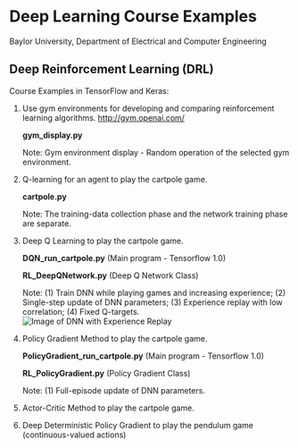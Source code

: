 # Deep Learning Course Examples
Baylor University, Department of Electrical and Computer Engineering

## Deep Reinforcement Learning (DRL)

Course Examples in TensorFlow and Keras:

1. Use gym environments for developing and comparing reinforcement learning algorithms. 
   http://gym.openai.com/
   
   **gym_display.py**  
   
   Note: Gym environment display - Random operation of the selected gym environment.
   

2. Q-learning for an agent to play the cartpole game.
   
   **cartpole.py**
   
   Note: The training-data collection phase and the network training phase are separate.
   
   
3. Deep Q Learning to play the cartpole game.
   
   **DQN_run_cartpole.py**  (Main program - Tensorflow 1.0)
   
   **RL_DeepQNetwork.py**  (Deep Q Network Class)
   
   Note: (1) Train DNN while playing games and increasing experience; (2) Single-step update of DNN parameters; (3) Experience replay with low correlation; (4) Fixed Q-targets.
   ![Image of DNN with Experience Replay](https://github.com/ProfessorDong/Deep-Learning-Course-Examples/blob/master/figures/DQN_experiencereplay.png) 
   

4. Policy Gradient Method to play the cartpole game.

   **PolicyGradient_run_cartpole.py**  (Main program - Tensorflow 1.0)
   
   **RL_PolicyGradient.py**  (Policy Gradient Class)
   
   Note: (1) Full-episode update of DNN parameters.
   
   
5. Actor-Critic Method to play the cartpole game.


6. Deep Deterministic Policy Gradient to play the pendulum game (continuous-valued actions)
